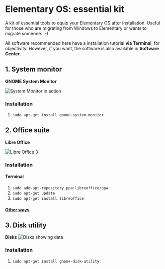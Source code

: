# Elementary OS: essential kit

A kit of essential tools to equip your Elementary OS after installation. Useful for those who are migrating from Windows to Elementary or wants to migrate someone. :-) 

All software recommended here have a installation tutorial **via Terminal**, for objectivity. However, if you want, the software is also available in **Software Center**.

## 1. System monitor
**GNOME System Monitor**

![System Monitor in action](http://screencloud.net//img/screenshots/4e873dd8fae6b94a4c0050ba99d288db.png)


### Installation
1. `sudo apt-get install gnome-system-monitor`

## 2. Office suite
**Libre Office**

![Libre Office 3](http://screencloud.net//img/screenshots/a0c9e0ee88c7dd193fab5244e8fa320f.png)


### Installation
#### Terminal
1. `sudo add-apt-repository ppa:libreoffice/ppa`
2. `sudo apt-get update`
3. `sudo apt-get install libreoffice`

#### [Other ways](http://www.libreoffice.org/download)

## 3. Disk utility
**Disks**
![Disks showing data](http://screencloud.net//img/screenshots/032bf3e88c0e69cc6219b30faf5452cf.png)

### Installation
1. `sudo apt-get install gnome-disk-utility`
